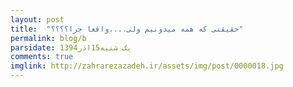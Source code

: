 ```yaml
---
layout: post
title:  "حقیقتی که همه میدونیم ولی....واقعا جرا؟؟؟؟"
permalink: blog/b
parsidate: یک شنبه15اذر1394
comments: true
imglink: http://zahrarezazadeh.ir/assets/img/post/0000018.jpg
---
```


